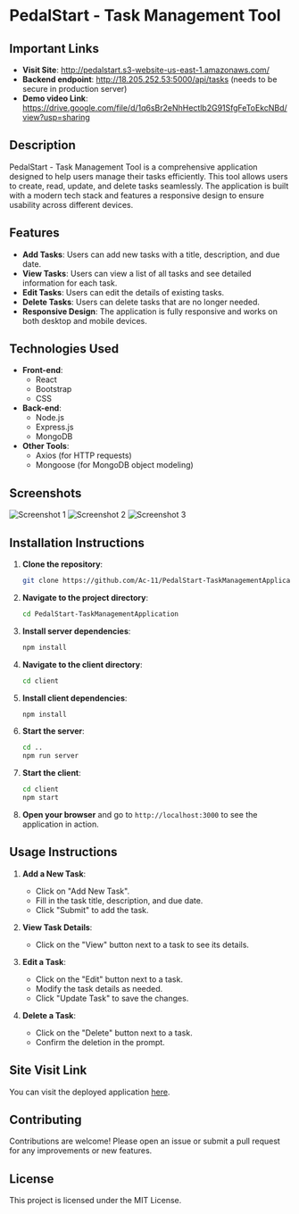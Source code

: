 
# PedalStart - Task Management Tool

## Important Links
- **Visit Site**: http://pedalstart.s3-website-us-east-1.amazonaws.com/
- **Backend endpoint**: http://18.205.252.53:5000/api/tasks (needs to be secure in production server)
- **Demo video Link**: https://drive.google.com/file/d/1q6sBr2eNhHectlb2G91SfgFeToEkcNBd/view?usp=sharing

## Description

PedalStart - Task Management Tool is a comprehensive application designed to help users manage their tasks efficiently. This tool allows users to create, read, update, and delete tasks seamlessly. The application is built with a modern tech stack and features a responsive design to ensure usability across different devices.

## Features

- **Add Tasks**: Users can add new tasks with a title, description, and due date.
- **View Tasks**: Users can view a list of all tasks and see detailed information for each task.
- **Edit Tasks**: Users can edit the details of existing tasks.
- **Delete Tasks**: Users can delete tasks that are no longer needed.
- **Responsive Design**: The application is fully responsive and works on both desktop and mobile devices.

## Technologies Used

- **Front-end**:
  - React
  - Bootstrap
  - CSS
- **Back-end**:
  - Node.js
  - Express.js
  - MongoDB
- **Other Tools**:
  - Axios (for HTTP requests)
  - Mongoose (for MongoDB object modeling)

## Screenshots

![Screenshot 1](path/to/screenshot1.png)
![Screenshot 2](path/to/screenshot2.png)
![Screenshot 3](path/to/screenshot3.png)

## Installation Instructions

1. **Clone the repository**:

   ```bash
   git clone https://github.com/Ac-11/PedalStart-TaskManagementApplication.git
   ```

2. **Navigate to the project directory**:

   ```bash
   cd PedalStart-TaskManagementApplication
   ```

3. **Install server dependencies**:

   ```bash
   npm install
   ```

4. **Navigate to the client directory**:

   ```bash
   cd client
   ```

5. **Install client dependencies**:

   ```bash
   npm install
   ```

6. **Start the server**:

   ```bash
   cd ..
   npm run server
   ```

7. **Start the client**:

   ```bash
   cd client
   npm start
   ```

8. **Open your browser** and go to `http://localhost:3000` to see the application in action.

## Usage Instructions

1. **Add a New Task**:
   - Click on "Add New Task".
   - Fill in the task title, description, and due date.
   - Click "Submit" to add the task.

2. **View Task Details**:
   - Click on the "View" button next to a task to see its details.

3. **Edit a Task**:
   - Click on the "Edit" button next to a task.
   - Modify the task details as needed.
   - Click "Update Task" to save the changes.

4. **Delete a Task**:
   - Click on the "Delete" button next to a task.
   - Confirm the deletion in the prompt.

## Site Visit Link

You can visit the deployed application [here](http://abhisth.com).

## Contributing

Contributions are welcome! Please open an issue or submit a pull request for any improvements or new features.

## License

This project is licensed under the MIT License.
